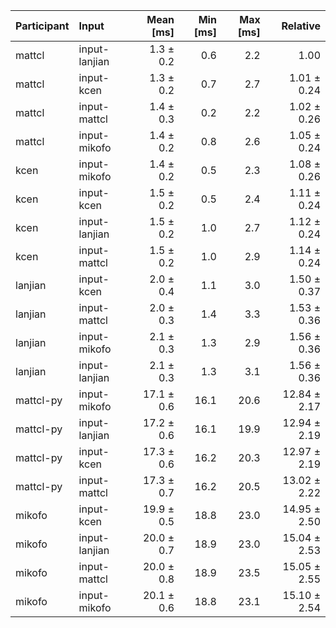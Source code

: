 | Participant | Input | Mean [ms] | Min [ms] | Max [ms] | Relative |
|:---|:---|---:|---:|---:|---:|
| mattcl | input-lanjian | 1.3 ± 0.2 | 0.6 | 2.2 | 1.00 |
| mattcl | input-kcen | 1.3 ± 0.2 | 0.7 | 2.7 | 1.01 ± 0.24 |
| mattcl | input-mattcl | 1.4 ± 0.3 | 0.2 | 2.2 | 1.02 ± 0.26 |
| mattcl | input-mikofo | 1.4 ± 0.2 | 0.8 | 2.6 | 1.05 ± 0.24 |
| kcen | input-mikofo | 1.4 ± 0.2 | 0.5 | 2.3 | 1.08 ± 0.26 |
| kcen | input-kcen | 1.5 ± 0.2 | 0.5 | 2.4 | 1.11 ± 0.24 |
| kcen | input-lanjian | 1.5 ± 0.2 | 1.0 | 2.7 | 1.12 ± 0.24 |
| kcen | input-mattcl | 1.5 ± 0.2 | 1.0 | 2.9 | 1.14 ± 0.24 |
| lanjian | input-kcen | 2.0 ± 0.4 | 1.1 | 3.0 | 1.50 ± 0.37 |
| lanjian | input-mattcl | 2.0 ± 0.3 | 1.4 | 3.3 | 1.53 ± 0.36 |
| lanjian | input-mikofo | 2.1 ± 0.3 | 1.3 | 2.9 | 1.56 ± 0.36 |
| lanjian | input-lanjian | 2.1 ± 0.3 | 1.3 | 3.1 | 1.56 ± 0.36 |
| mattcl-py | input-mikofo | 17.1 ± 0.6 | 16.1 | 20.6 | 12.84 ± 2.17 |
| mattcl-py | input-lanjian | 17.2 ± 0.6 | 16.1 | 19.9 | 12.94 ± 2.19 |
| mattcl-py | input-kcen | 17.3 ± 0.6 | 16.2 | 20.3 | 12.97 ± 2.19 |
| mattcl-py | input-mattcl | 17.3 ± 0.7 | 16.2 | 20.5 | 13.02 ± 2.22 |
| mikofo | input-kcen | 19.9 ± 0.5 | 18.8 | 23.0 | 14.95 ± 2.50 |
| mikofo | input-lanjian | 20.0 ± 0.7 | 18.9 | 23.0 | 15.04 ± 2.53 |
| mikofo | input-mattcl | 20.0 ± 0.8 | 18.9 | 23.5 | 15.05 ± 2.55 |
| mikofo | input-mikofo | 20.1 ± 0.6 | 18.8 | 23.1 | 15.10 ± 2.54 |
